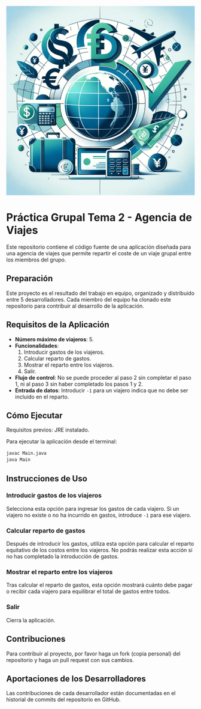 ![Logo](https://github.com/AdrianCB27/Agencia_de_Viajes/blob/master/AI%20Image%20Folder/Logo/travel-agency-logo.png)

# Práctica Grupal Tema 2 - Agencia de Viajes

Este repositorio contiene el código fuente de una aplicación diseñada para una agencia de viajes que permite repartir el coste de un viaje grupal entre los miembros del grupo.

## Preparación

Este proyecto es el resultado del trabajo en equipo, organizado y distribuido entre 5 desarrolladores. Cada miembro del equipo ha clonado este repositorio para contribuir al desarrollo de la aplicación.

## Requisitos de la Aplicación

- **Número máximo de viajeros**: 5.
- **Funcionalidades**:
  1. Introducir gastos de los viajeros.
  2. Calcular reparto de gastos.
  3. Mostrar el reparto entre los viajeros.
  4. Salir.
- **Flujo de control**: No se puede proceder al paso 2 sin completar el paso 1, ni al paso 3 sin haber completado los pasos 1 y 2.
- **Entrada de datos**: Introducir `-1` para un viajero indica que no debe ser incluido en el reparto.

## Cómo Ejecutar

Requisitos previos: JRE instalado.

Para ejecutar la aplicación desde el terminal:

```bash
javac Main.java
java Main
```

## Instrucciones de Uso

### Introducir gastos de los viajeros

Selecciona esta opción para ingresar los gastos de cada viajero. Si un viajero no existe o no ha incurrido en gastos, introduce `-1` para ese viajero.

### Calcular reparto de gastos

Después de introducir los gastos, utiliza esta opción para calcular el reparto equitativo de los costos entre los viajeros. No podrás realizar esta acción si no has completado la introducción de gastos.

### Mostrar el reparto entre los viajeros

Tras calcular el reparto de gastos, esta opción mostrará cuánto debe pagar o recibir cada viajero para equilibrar el total de gastos entre todos.

### Salir

Cierra la aplicación.

## Contribuciones

Para contribuir al proyecto, por favor haga un fork (copia personal) del repositorio y haga un pull request con sus cambios.

## Aportaciones de los Desarrolladores

Las contribuciones de cada desarrollador están documentadas en el historial de commits del repositorio en GitHub.
